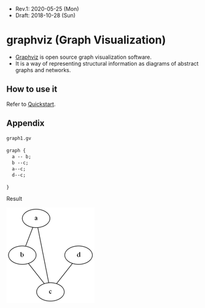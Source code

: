 * Rev.1: 2020-05-25 (Mon)
* Draft: 2018-10-28 (Sun)
# graphviz (Graph Visualization)
* [Graphviz](https://www.graphviz.org/) is open source graph visualization software.
* It is a way of representing structural information as diagrams of abstract graphs and networks.

## How to use it
Refer to [Quickstart](https://pypi.org/project/graphviz/).

## Appendix
```
graph1.gv

graph {
  a -- b;
  b --c;
  a--c;
  d--c;

}
```
Result

<img src="images/graphviz-graph1.png">
